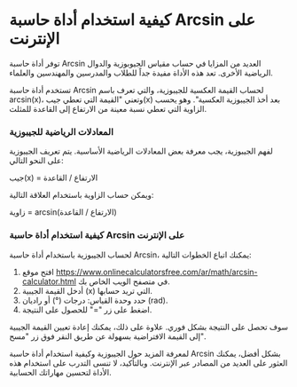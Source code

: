 كيفية استخدام أداة حاسبة Arcsin على الإنترنت
============================================

توفر أداة حاسبة Arcsin العديد من المزايا في حساب مقياس الجيوبوزية والدوال الرياضية الأخرى. تعد هذه الأداة مفيدة جداً للطلاب والمدرسين والمهندسين والعلماء.

تستخدم أداة حاسبة Arcsin لحساب القيمة العكسية للجيبوزية، والتي تعرف باسم arcsin(x)، وتعني "القيمة التي تعطي جيب(x) بعد أخذ الجيبوزية العكسية". وهو يحسب الزاوية التي تعطي نسبة معينة من الارتفاع إلى القاعدة للمثلث.

### المعادلات الرياضية للجيبوزية

لفهم الجيبوزية، يجب معرفة بعض المعادلات الرياضية الأساسية. يتم تعريف الجيبوزية على النحو التالي:

جيب(x) = الارتفاع / القاعدة

ويمكن حساب الزاوية باستخدام العلاقة التالية:

زاوية = arcsin(الارتفاع / القاعدة)

### كيفية استخدام أداة حاسبة Arcsin على الإنترنت

لحساب الجيبوزية باستخدام أداة حاسبة Arcsin، يمكنك اتباع الخطوات التالية:

1. افتح موقع <https://www.onlinecalculatorsfree.com/ar/math/arcsin-calculator.html> في متصفح الويب الخاص بك.
2. أدخل القيمة الجيبية (x) التي تريد حسابها.
3. حدد وحدة القياس: درجات (°) أو راديان (rad).
4. اضغط على زر "=" للحصول على النتيجة.

سوف تحصل على النتيجة بشكل فوري. علاوة على ذلك، يمكنك إعادة تعيين القيمة الجيبية إلى القيمة الافتراضية بسهولة عن طريق النقر فوق زر "مسح".

لمعرفة المزيد حول الجيبوزية وكيفية استخدام أداة حاسبة Arcsin بشكل أفضل، يمكنك العثور على العديد من المصادر عبر الإنترنت. وبالتأكيد، لا تنسى التدرب على استخدام هذه الأداة لتحسين مهاراتك الحسابية.